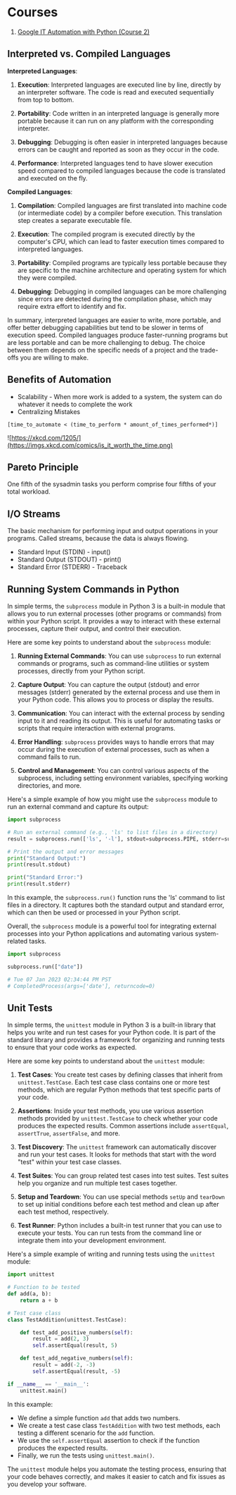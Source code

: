 # Courses
1. [Google IT Automation with Python (Course 2)](https://www.coursera.org/learn/python-operating-system)

## Interpreted vs. Compiled Languages
**Interpreted Languages**:

1. **Execution**: Interpreted languages are executed line by line, directly by an interpreter software. The code is read and executed sequentially from top to bottom.

2. **Portability**: Code written in an interpreted language is generally more portable because it can run on any platform with the corresponding interpreter.

3. **Debugging**: Debugging is often easier in interpreted languages because errors can be caught and reported as soon as they occur in the code.

4. **Performance**: Interpreted languages tend to have slower execution speed compared to compiled languages because the code is translated and executed on the fly.

**Compiled Languages**:

1. **Compilation**: Compiled languages are first translated into machine code (or intermediate code) by a compiler before execution. This translation step creates a separate executable file.

2. **Execution**: The compiled program is executed directly by the computer's CPU, which can lead to faster execution times compared to interpreted languages.

3. **Portability**: Compiled programs are typically less portable because they are specific to the machine architecture and operating system for which they were compiled.

4. **Debugging**: Debugging in compiled languages can be more challenging since errors are detected during the compilation phase, which may require extra effort to identify and fix.

In summary, interpreted languages are easier to write, more portable, and offer better debugging capabilities but tend to be slower in terms of execution speed. Compiled languages produce faster-running programs but are less portable and can be more challenging to debug. The choice between them depends on the specific needs of a project and the trade-offs you are willing to make.

## Benefits of Automation
- Scalability - When more work is added to a system, the system can do whatever it needs to complete the work
- Centralizing Mistakes

`[time_to_automate < (time_to_perform * amount_of_times_performed*)]`

![https://xkcd.com/1205/](https://imgs.xkcd.com/comics/is_it_worth_the_time.png)
## Pareto Principle
One fifth of the sysadmin tasks you perform comprise four fifths of your total workload.
## I/O Streams
The basic mechanism for performing input and output operations in your programs. Called streams, because the data is always flowing.

- Standard Input (STDIN) - input()
- Standard Output (STDOUT) - print()
- Standard Error (STDERR) - Traceback
## Running System Commands in Python
In simple terms, the `subprocess` module in Python 3 is a built-in module that allows you to run external processes (other programs or commands) from within your Python script. It provides a way to interact with these external processes, capture their output, and control their execution.

Here are some key points to understand about the `subprocess` module:

1. **Running External Commands**: You can use `subprocess` to run external commands or programs, such as command-line utilities or system processes, directly from your Python script.

2. **Capture Output**: You can capture the output (stdout) and error messages (stderr) generated by the external process and use them in your Python code. This allows you to process or display the results.

3. **Communication**: You can interact with the external process by sending input to it and reading its output. This is useful for automating tasks or scripts that require interaction with external programs.

4. **Error Handling**: `subprocess` provides ways to handle errors that may occur during the execution of external processes, such as when a command fails to run.

5. **Control and Management**: You can control various aspects of the subprocess, including setting environment variables, specifying working directories, and more.

Here's a simple example of how you might use the `subprocess` module to run an external command and capture its output:

```python
import subprocess

# Run an external command (e.g., 'ls' to list files in a directory)
result = subprocess.run(['ls', '-l'], stdout=subprocess.PIPE, stderr=subprocess.PIPE, text=True)

# Print the output and error messages
print("Standard Output:")
print(result.stdout)

print("Standard Error:")
print(result.stderr)
```

In this example, the `subprocess.run()` function runs the 'ls' command to list files in a directory. It captures both the standard output and standard error, which can then be used or processed in your Python script.

Overall, the `subprocess` module is a powerful tool for integrating external processes into your Python applications and automating various system-related tasks.

```Python
import subprocess

subprocess.run(["date"])

# Tue 07 Jan 2023 02:34:44 PM PST
# CompletedProcess(args=['date'], returncode=0)
```

## Unit Tests
In simple terms, the `unittest` module in Python 3 is a built-in library that helps you write and run test cases for your Python code. It is part of the standard library and provides a framework for organizing and running tests to ensure that your code works as expected.

Here are some key points to understand about the `unittest` module:

1. **Test Cases**: You create test cases by defining classes that inherit from `unittest.TestCase`. Each test case class contains one or more test methods, which are regular Python methods that test specific parts of your code.

2. **Assertions**: Inside your test methods, you use various assertion methods provided by `unittest.TestCase` to check whether your code produces the expected results. Common assertions include `assertEqual`, `assertTrue`, `assertFalse`, and more.

3. **Test Discovery**: The `unittest` framework can automatically discover and run your test cases. It looks for methods that start with the word "test" within your test case classes.

4. **Test Suites**: You can group related test cases into test suites. Test suites help you organize and run multiple test cases together.

5. **Setup and Teardown**: You can use special methods `setUp` and `tearDown` to set up initial conditions before each test method and clean up after each test method, respectively.

6. **Test Runner**: Python includes a built-in test runner that you can use to execute your tests. You can run tests from the command line or integrate them into your development environment.

Here's a simple example of writing and running tests using the `unittest` module:

```python
import unittest

# Function to be tested
def add(a, b):
    return a + b

# Test case class
class TestAddition(unittest.TestCase):

    def test_add_positive_numbers(self):
        result = add(2, 3)
        self.assertEqual(result, 5)

    def test_add_negative_numbers(self):
        result = add(-2, -3)
        self.assertEqual(result, -5)

if __name__ == '__main__':
    unittest.main()
```

In this example:

- We define a simple function `add` that adds two numbers.
- We create a test case class `TestAddition` with two test methods, each testing a different scenario for the `add` function.
- We use the `self.assertEqual` assertion to check if the function produces the expected results.
- Finally, we run the tests using `unittest.main()`.

The `unittest` module helps you automate the testing process, ensuring that your code behaves correctly, and makes it easier to catch and fix issues as you develop your software.